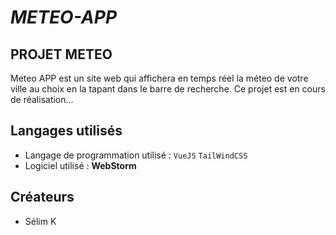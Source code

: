 # ***METEO-APP***

## PROJET METEO

  Meteo APP est un site web qui affichera en temps réel la méteo de votre ville au choix en la tapant dans le barre de recherche.
  Ce projet est en cours de réalisation...
  

## Langages utilisés
  
* Langage de programmation utilisé : <code>VueJS</code> <code>TailWindCSS</code>
* Logiciel utilisé : **WebStorm**

## Créateurs 
* Sélim K

